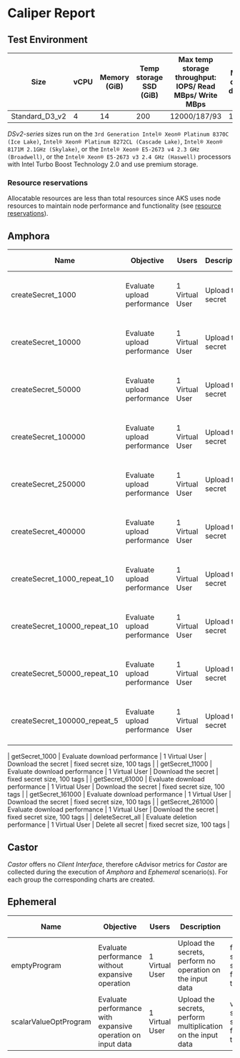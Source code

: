 # Caliper Report

## Test Environment

| Size           | vCPU | Memory (GiB) | Temp storage SSD (GiB) | Max temp storage throughput: IOPS/ Read MBps/ Write MBps | Max data disks | Throughput IOPS | Max NICs | Expected network bandwidth (Mbps) |
| -------------- | ---- | ------------ | ---------------------- | -------------------------------------------------------- | -------------- | --------------- | -------- | --------------------------------- |
| Standard_D3_v2 | 4    | 14           | 200                    | 12000/187/93                                             | 16             | 16x500          | 4        | 3000                              |

_DSv2-series_ sizes run on the
`3rd Generation Intel® Xeon® Platinum 8370C (Ice Lake)`,
`Intel® Xeon® Platinum 8272CL (Cascade Lake)`,
`Intel® Xeon® 8171M 2.1GHz (Skylake)`, or the
`Intel® Xeon® E5-2673 v4 2.3 GHz (Broadwell)`, or the
`Intel® Xeon® E5-2673 v3 2.4 GHz (Haswell)` processors with Intel Turbo Boost
Technology 2.0 and use premium storage.

### Resource reservations

Allocatable resources are less than total resources since AKS uses node
resources to maintain node performance and functionality (see
[resource reservations](https://learn.microsoft.com/en-us/azure/aks/concepts-clusters-workloads)).

## Amphora

| Name                         | Objective                   | Users          | Description       | Test data                   |
| ---------------------------- | --------------------------- | -------------- | ----------------- | --------------------------- |
| createSecret_1000            | Evaluate upload performance | 1 Virtual User | Upload the secret | fixed secret size, 100 tags |
| createSecret_10000           | Evaluate upload performance | 1 Virtual User | Upload the secret | fixed secret size, 100 tags |
| createSecret_50000           | Evaluate upload performance | 1 Virtual User | Upload the secret | fixed secret size, 100 tags |
| createSecret_100000          | Evaluate upload performance | 1 Virtual User | Upload the secret | fixed secret size, 100 tags |
| createSecret_250000          | Evaluate upload performance | 1 Virtual User | Upload the secret | fixed secret size, 100 tags |
| createSecret_400000          | Evaluate upload performance | 1 Virtual User | Upload the secret | fixed secret size, 100 tags |
| createSecret_1000_repeat_10  | Evaluate upload performance | 1 Virtual User | Upload the secret | fixed secret size, 100 tags |
| createSecret_10000_repeat_10 | Evaluate upload performance | 1 Virtual User | Upload the secret | fixed secret size, 100 tags |
| createSecret_50000_repeat_10 | Evaluate upload performance | 1 Virtual User | Upload the secret | fixed secret size, 100 tags |
| createSecret_100000_repeat_5 | Evaluate upload performance | 1 Virtual User | Upload the secret | fixed secret size, 100 tags |

| getSecret_1000 | Evaluate download performance | 1 Virtual User | Download the
secret | fixed secret size, 100 tags | | getSecret_11000 | Evaluate download
performance | 1 Virtual User | Download the secret | fixed secret size, 100 tags
| | getSecret_61000 | Evaluate download performance | 1 Virtual User | Download
the secret | fixed secret size, 100 tags | | getSecret_161000 | Evaluate
download performance | 1 Virtual User | Download the secret | fixed secret size,
100 tags | | getSecret_261000 | Evaluate download performance | 1 Virtual User |
Download the secret | fixed secret size, 100 tags | | deleteSecret_all |
Evaluate deletion performance | 1 Virtual User | Delete all secret | fixed
secret size, 100 tags |

## Castor

_Castor_ offers no _Client Interface_, therefore cAdvisor metrics for _Castor_
are collected during the execution of _Amphora_ and _Ephemeral_ scenario(s). For
each group the corresponding charts are created.

## Ephemeral

| Name                  | Objective                                                   | Users          | Description                                                  | Test data                        |
| --------------------- | ----------------------------------------------------------- | -------------- | ------------------------------------------------------------ | -------------------------------- |
| emptyProgram          | Evaluate performance without expansive operation            | 1 Virtual User | Upload the secrets, perform no operation on the input data   | fixed secret size, fixed tags    |
| scalarValueOptProgram | Evaluate performance with expansive operation on input data | 1 Virtual User | Upload the secrets, perform multiplication on the input data | variable secret size, fixed tags |
